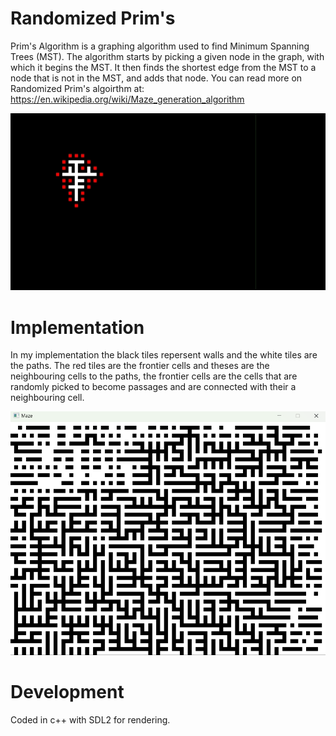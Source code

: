 # Randomized Prim's
Prim's Algorithm is a graphing algorithm used to find Minimum Spanning Trees (MST). The algorithm starts by picking a given node in the graph, with which it begins the MST. It then finds the shortest edge from the MST to a node that is not in the MST, and adds that node. 
You can read more on Randomized Prim's algoirthm at: https://en.wikipedia.org/wiki/Maze_generation_algorithm


![gif](/docs/assets/gif1.gif)

# Implementation
In my implementation the black tiles repersent walls and the white tiles are the paths. The red tiles are the frontier cells and theses are the neighbouring cells to the paths, the frontier cells are the cells that are randomly picked to become passages and are connected with their a neighbouring cell.

![screenshot](/docs/assets/screenshot2.png)


# Development
Coded in c++ with SDL2 for rendering.
